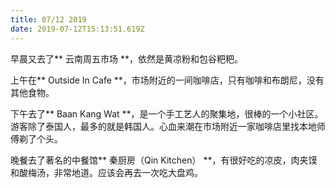 ```yaml
---
title: 07/12 2019
date: 2019-07-12T15:13:51.619Z
---
```

早晨又去了** 云南周五市场 **，依然是黄凉粉和包谷粑粑。

上午在** Outside In Cafe **，市场附近的一间咖啡店，只有咖啡和布朗尼，没有其他食物。

下午去了** Baan Kang Wat **，是一个手工艺人的聚集地，很棒的一个小社区。游客除了泰国人，最多的就是韩国人。心血来潮在市场附近一家咖啡店里找本地师傅剃了个头。

晚餐去了著名的中餐馆** 秦厨房（Qin Kitchen） **，有很好吃的凉皮，肉夹馍和酸梅汤，非常地道。应该会再去一次吃大盘鸡。
